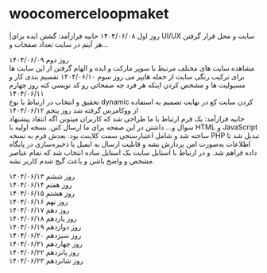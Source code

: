 # woocomerceloopmaket
|روز اول      ۱۴۰۴/۰۶/۰۸ 
حانیه فرازآمد:
گشتن ایده برای UI/UX سایت و محل قرار گرفتن هر آیتم در سایت تعداد صفحات و...

روز دوم      ۱۴۰۴/۰۶/۰۹  
مشاهده سایت های مختلف مرتبط با سوپر مارکت و ایده و الهام گرفتن از اپن سابت ها برای ترکیب رنگی سایت از حمله هایپر می 
روز سوم      ۱۴۰۴/۰۶/۱۰ 
تقسیم بندی کار و مسیولیت ها و مشخص کردن اینکه هر فرد چه صفحاتی رو کد نویسی کنه 
روز چهارم    ۱۴۰۴/۰۶/۱۱  
تحقیق و انتخاب در ارتباط با نوع dynamic کردن سایت کع در نهایت تصمیم به استفاده از ووکامرس گرفته شد
روز پنجم     ۱۴۰۴/۰۶/۱۲  
حانیه فرازآمد:
یک فرم ارتباط با ما طراحی شد که کاربران میتونن اگه انتقاد پیشنهاد سوال و... داشتن در این صفحه برای ما ارسال کنن.
 نسخه اولیه با HTML و JavaScript ساخته شد و شامل اعتبارسنجی سمت کلاینت بود.
 بعدش فرم به نسخه PHP تبدیل شد تا اطلاعات به‌صورت امن پردازش بشه و قابلیت ارسال به ایمیل یا ذخیره‌سازی در پایگاه داده فراهم شد.
 و در ارتباط با استایل سایت یک استایل ساده انتخاب شد که تمام عناصر مشخص و واضح باشن و باعث گیج شدم کاربر نشه.
 

روز ششم      ۱۴۰۴/۰۶/۱۳  
روز هفتم     ۱۴۰۴/۰۶/۱۴  
روز هشتم     ۱۴۰۴/۰۶/۱۵  
روز نهم      ۱۴۰۴/۰۶/۱۶  
روز دهم      ۱۴۰۴/۰۶/۱۷  
روز یازدهم   ۱۴۰۴/۰۶/۱۸  
روز دوازدهم  ۱۴۰۴/۰۶/۱۹  
روز سیزدهم   ۱۴۰۴/۰۶/۲۰  
روز چهاردهم  ۱۴۰۴/۰۶/۲۱  
روز پانزدهم  ۱۴۰۴/۰۶/۲۲  
روز شانزدهم  ۱۴۰۴/۰۶/۲۳
